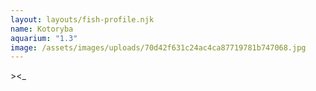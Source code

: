 ```yaml
---
layout: layouts/fish-profile.njk
name: Kotoryba
aquarium: "1.3"
image: /assets/images/uploads/70d42f631c24ac4ca87719781b747068.jpg
---
```

\><_
